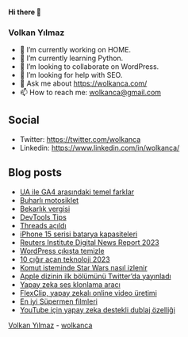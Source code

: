 #### Hi there 👋

### Volkan Yılmaz

- 🔭 I’m currently working on HOME.
- 🌱 I’m currently learning Python.
- 👯 I’m looking to collaborate on WordPress.
- 🤔 I’m looking for help with SEO.
- 💬 Ask me about https://wolkanca.com/
- 📫 How to reach me: wolkanca@gmail.com

## Social
- Twitter: https://twitter.com/wolkanca
- Linkedin: https://www.linkedin.com/in/wolkanca/



## Blog posts
<!-- BLOG-POST-LIST:START -->
- [UA ile GA4 arasındaki temel farklar](https://wolkanca.com/ua-ile-ga4-arasindaki-temel-farklar/)
- [Buharlı motosiklet](https://wolkanca.com/buharli-motosiklet/)
- [Bekarlık vergisi](https://wolkanca.com/bekarlik-vergisi/)
- [DevTools Tips](https://wolkanca.com/devtools-tips/)
- [Threads açıldı](https://wolkanca.com/threads-acildi/)
- [iPhone 15 serisi batarya kapasiteleri](https://wolkanca.com/iphone-15-serisi-batarya-kapasiteleri/)
- [Reuters Institute Digital News Report 2023](https://wolkanca.com/reuters-institute-digital-news-report-2023/)
- [WordPress çıkışta temizle](https://wolkanca.com/wordpress-cikista-temizle/)
- [10 çığır açan teknoloji 2023](https://wolkanca.com/10-cigir-acan-teknoloji-2023/)
- [Komut isteminde Star Wars nasıl izlenir](https://wolkanca.com/komut-isteminde-star-wars-nasil-izlenir/)
- [Apple dizinin ilk bölümünü Twitter’da yayınladı](https://wolkanca.com/apple-dizinin-ilk-bolumunu-twitterda-yayinladi/)
- [Yapay zeka ses klonlama aracı](https://wolkanca.com/yapay-zeka-ses-klonlama-araci/)
- [FlexClip, yapay zekalı online video üretimi](https://wolkanca.com/flexclip-yapay-zekali-online-video-uretimi/)
- [En iyi Süpermen filmleri](https://wolkanca.com/en-iyi-supermen-filmleri/)
- [YouTube için yapay zeka destekli dublaj özelliği](https://wolkanca.com/youtube-icin-yapay-zeka-destekli-dublaj-ozelligi/)
<!-- BLOG-POST-LIST:END -->


[Volkan Yılmaz](https://volkanyilmaz.com.tr/) - [wolkanca](https://wolkanca.com/)
